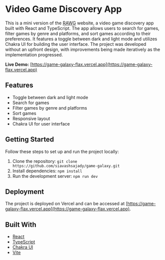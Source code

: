 # Video Game Discovery App

This is a mini version of the [RAWG](https://www.rawg.io) website, a video game discovery app built with React and TypeScript. The app allows users to search for games, filter games by genre and platforms, and sort games according to their preferences. It features a toggle between dark and light mode and utilizes Chakra UI for building the user interface. The project was developed without an upfront design, with improvements being made iteratively as the implementation progressed.

**Live Demo:** [https://game-galaxy-flax.vercel.app](https://game-galaxy-flax.vercel.app)

## Features

- Toggle between dark and light mode
- Search for games
- Filter games by genre and platforms
- Sort games
- Responsive layout
- Chakra UI for user interface

## Getting Started

Follow these steps to set up and run the project locally:

1. Clone the repository: `git clone https://github.com/siavashsajady/game-galaxy.git`
2. Install dependencies: `npm install`
3. Run the development server: `npm run dev`

## Deployment

The project is deployed on Vercel and can be accessed at [https://game-galaxy-flax.vercel.app](https://game-galaxy-flax.vercel.app).

## Built With

- [React](https://reactjs.org/)
- [TypeScript](https://www.typescriptlang.org/)
- [Chakra UI](https://chakra-ui.com/)
- [Vite](https://vitejs.dev/)
